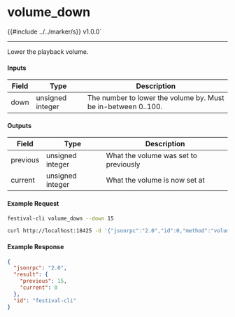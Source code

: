 # volume_down

{{#include ../../marker/s}} v1.0.0`

---

Lower the playback volume.

#### Inputs
| Field | Type             | Description |
|-------|------------------|-------------|
| down  | unsigned integer | The number to lower the volume by. Must be in-between 0..100.

#### Outputs
| Field    | Type             | Description |
|----------|------------------|-------------|
| previous | unsigned integer | What the volume was set to previously
| current  | unsigned integer | What the volume is now set at

#### Example Request
```bash
festival-cli volume_down --down 15
```
```bash
curl http://localhost:18425 -d '{"jsonrpc":"2.0","id":0,"method":"volume_down","params":{"down":15}}'
```

#### Example Response
```json
{
  "jsonrpc": "2.0",
  "result": {
    "previous": 15,
    "current": 0
  },
  "id": "festival-cli"
}
```
